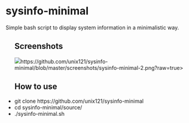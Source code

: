 <h1>sysinfo-minimal</h1>
Simple bash script to display system information in a minimalistic way.

<ul>
<h2> Screenshots </h2>
<img src="https://github.com/unix121/sysinfo-minimal/blob/master/screenshots/sysinfo-minimal-1.png?raw=true>

<img src="https://github.com/unix121/sysinfo-minimal/blob/master/screenshots/sysinfo-minimal-2.png?raw=true>
</ul>

<ul>
<h2>How to use</h2>
<li> git clone https://github.com/unix121/sysinfo-minimal</li>
<li> cd sysinfo-minimal/source/</li>
<li> ./sysinfo-minimal.sh</li>
</ul>